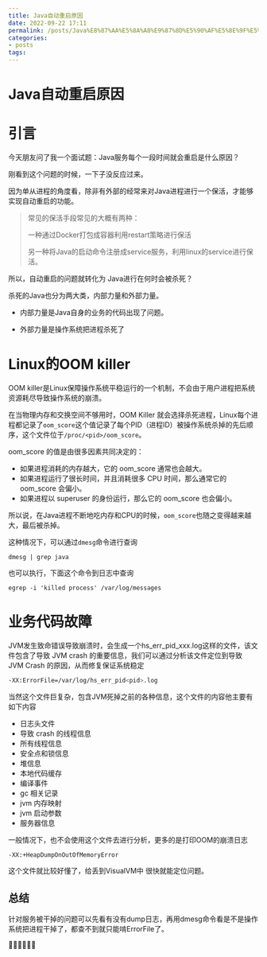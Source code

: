 ```yaml
---
title: Java自动重启原因
date: 2022-09-22 17:11
permalink: /posts/Java%E8%87%AA%E5%8A%A8%E9%87%8D%E5%90%AF%E5%8E%9F%E5%9B%A0
categories:
- posts
tags: 
---
```

# Java自动重启原因

# 引言

今天朋友问了我一个面试题：Java服务每个一段时间就会重启是什么原因？

刚看到这个问题的时候，一下子没反应过来。

因为单从进程的角度看，除非有外部的经常来对Java进程进行一个保活，才能够实现自动重启的功能。

> 常见的保活手段常见的大概有两种：
>
> 一种通过Docker打包成容器利用restart策略进行保活
>
> 另一种将Java的启动命令注册成service服务，利用linux的service进行保活。

所以，自动重启的问题就转化为 Java进行在何时会被杀死？

杀死的Java也分为两大类，内部力量和外部力量。

* 内部力量是Java自身的业务的代码出现了问题。

* 外部力量是操作系统把进程杀死了

# Linux的OOM killer

OOM killer是Linux保障操作系统平稳运行的一个机制，不会由于用户进程把系统资源耗尽导致操作系统的崩溃。

在当物理内存和交换空间不够用时，OOM Killer 就会选择杀死进程，Linux每个进程都记录了`oom_score`这个值记录了每个PID（进程ID）被操作系统杀掉的先后顺序，这个文件位于`/proc/<pid>/oom_score`。

oom_score 的值是由很多因素共同决定的：

* 如果进程消耗的内存越大，它的 oom_score 通常也会越大。
* 如果进程运行了很长时间，并且消耗很多 CPU 时间，那么通常它的 oom_score 会偏小。
* 如果进程以 superuser 的身份运行，那么它的 oom_score 也会偏小。

所以说，在Java进程不断地吃内存和CPU的时候，`oom_score`也随之变得越来越大，最后被杀掉。

这种情况下，可以通过`dmesg`命令进行查询

```dmesg
dmesg | grep java
```

也可以执行，下面这个命令到日志中查询

```dmesg
egrep -i 'killed process' /var/log/messages
```

# 业务代码故障

JVM发生致命错误导致崩溃时，会生成一个hs_err_pid_xxx.log这样的文件，该文件包含了导致 JVM crash 的重要信息，我们可以通过分析该文件定位到导致 JVM Crash 的原因，从而修复保证系统稳定

```bash
-XX:ErrorFile=/var/log/hs_err_pid<pid>.log
```

当然这个文件巨复杂，包含JVM死掉之前的各种信息，这个文件的内容他主要有如下内容

* 日志头文件
* 导致 crash 的线程信息
* 所有线程信息
* 安全点和锁信息
* 堆信息
* 本地代码缓存
* 编译事件
* gc 相关记录
* jvm 内存映射
* jvm 启动参数
* 服务器信息

一般情况下，也不会使用这个文件去进行分析，更多的是打印OOM的崩溃日志

```dmesg
-XX:+HeapDumpOnOutOfMemoryError
```

这个文件就比较好懂了，给丢到VisualVM中 很快就能定位问题。

## 总结

针对服务被干掉的问题可以先看有没有dump日志，再用dmesg命令看是不是操作系统把进程干掉了，都查不到就只能啃ErrorFile了。

👋🏻👋🏻👋🏻
